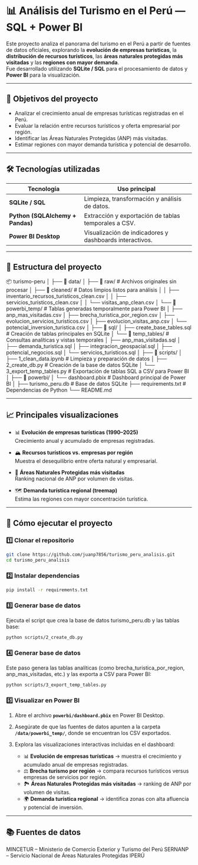 # 📊 Análisis del Turismo en el Perú — SQL + Power BI

Este proyecto analiza el panorama del turismo en el Perú a partir de fuentes de datos oficiales, explorando la **evolución de empresas turísticas**, la **distribución de recursos turísticos**, las **áreas naturales protegidas más visitadas** y las **regiones con mayor demanda**.  
Fue desarrollado utilizando **SQLite / SQL** para el procesamiento de datos y **Power BI** para la visualización.

---

## 🧠 Objetivos del proyecto
- Analizar el crecimiento anual de empresas turísticas registradas en el Perú.  
- Evaluar la relación entre recursos turísticos y oferta empresarial por región.  
- Identificar las Áreas Naturales Protegidas (ANP) más visitadas.  
- Estimar regiones con mayor demanda turística y potencial de desarrollo.  

---

## 🛠️ Tecnologías utilizadas
| Tecnología | Uso principal |
|-------------|----------------|
| **SQLite / SQL** | Limpieza, transformación y análisis de datos. |
| **Python (SQLAlchemy + Pandas)** | Extracción y exportación de tablas temporales a CSV. |
| **Power BI Desktop** | Visualización de indicadores y dashboards interactivos. |

---

## 📁 Estructura del proyecto

📦 turismo-peru
│
├── 📂 data/
│ ├── 📂 raw/ # Archivos originales sin procesar
│ ├── 📂 cleaned/ # Datos limpios listos para análisis
│ │ ├── inventario_recursos_turisticos_clean.csv
│ │ ├── servicios_turisticos_clean.csv
│ │ └── visitas_anp_clean.csv
│ └── 📂 powerbi_temp/ # Tablas generadas temporalmente para Power BI
│ ├── anp_mas_visitadas.csv
│ ├── brecha_turistica_por_region.csv
│ ├── evolucion_servicios_turisticos.csv
│ ├── evolucion_visitas_anp.csv
│ └── potencial_inversion_turistica.csv
│
├── 📂 sql/
│ ├── create_base_tables.sql # Creación de tablas principales en SQLite
│ └── 📂 temp_tables/ # Consultas analíticas y vistas temporales
│ ├── anp_mas_visitadas.sql
│ ├── demanda_turistica.sql
│ ├── integracion_geospacial.sql
│ ├── potencial_negocios.sql
│ └── servicios_turisticos.sql
│
├── 📂 scripts/
│ ├── 1_clean_data.ipynb # Limpieza y preparación de datos
│ ├── 2_create_db.py # Creación de la base de datos SQLite
│ └── 3_export_temp_tables.py # Exportación de tablas SQL a CSV para Power BI
│
├── 📂 powerbi/
│ └── dashboard.pbix # Dashboard principal de Power BI
│
├── turismo_peru.db # Base de datos SQLite
├── requirements.txt # Dependencias de Python
└── README.md

---

## 📈 Principales visualizaciones

- 📊 **Evolución de empresas turísticas (1990–2025)**  
  Crecimiento anual y acumulado de empresas registradas.  

- 🏔️ **Recursos turísticos vs. empresas por región**  
  Muestra el desequilibrio entre oferta natural y empresarial.  

- 🌿 **Áreas Naturales Protegidas más visitadas**  
  Ranking nacional de ANP por volumen de visitas.  

- 🗺️ **Demanda turística regional (treemap)**  
  Estima las regiones con mayor concentración turística.

---

## 🚀 Cómo ejecutar el proyecto

### 1️⃣ Clonar el repositorio
```bash
git clone https://github.com/juanp7856/turismo_peru_analisis.git
cd turismo_peru_analisis
```

### 2️⃣ Instalar dependencias
```bash
pip install -r requirements.txt
```

### 3️⃣ Generar base de datos
Ejecuta el script que crea la base de datos turismo_peru.db y las tablas base:
```bash
python scripts/2_create_db.py
```

### 4️⃣ Generar base de datos
Este paso genera las tablas analíticas (como brecha_turistica_por_region, anp_mas_visitadas, etc.) y las exporta a CSV para Power BI:
```bash
python scripts/3_export_temp_tables.py
```

### 5️⃣ Visualizar en Power BI

1. Abre el archivo **`powerbi/dashboard.pbix`** en Power BI Desktop.  
2. Asegúrate de que las fuentes de datos apunten a la carpeta **`/data/powerbi_temp/`**, donde se encuentran los CSV exportados.  
3. Explora las visualizaciones interactivas incluidas en el dashboard:

   - 📊 **Evolución de empresas turísticas** → muestra el crecimiento y acumulado anual de empresas registradas.  
   - ⚖️ **Brecha turismo por región** → compara recursos turísticos versus empresas de servicios por región.  
   - 🏞️ **Áreas Naturales Protegidas más visitadas** → ranking de ANP por volumen de visitas.  
   - 🌍 **Demanda turística regional** → identifica zonas con alta afluencia y potencial de inversión.  

---

## 📚 Fuentes de datos

MINCETUR – Ministerio de Comercio Exterior y Turismo del Perú
SERNANP – Servicio Nacional de Áreas Naturales Protegidas
IPERÚ 